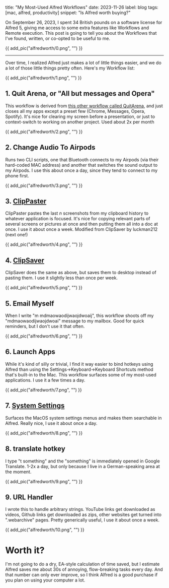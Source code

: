 title: "My Most-Used Alfred Workflows"
date: 2023-11-26
label: blog
tags: [mac, alfred, productivity]
snippet: "Is Alfred worth buying?"

On September 26, 2023, I spent 34 British pounds on a software license for Alfred 5, giving me access to some extra features like Workflows and Remote execution. This post is going to tell you about the Workflows that I've found, written, or co-opted to be useful to me.

{{ add_pic("alfredworth/0.png", "") }}

<hr>

Over time, I realized Alfred just makes a lot of little things easier, and we do a lot of those little things pretty often. Here's my Workflow list:

{{ add_pic("alfredworth/1.png", "") }}

## 1. Quit Arena, or "All but messages and Opera"

This workflow is derived from [this other workflow called QuitArena](https://github.com/vitorgalvao/alfred-workflows/tree/master/QuitArena), and just closes all my apps except a preset few (Chrome, Messages, Opera, Spotify). It's nice for clearing my screen before a presentation, or just to context-switch to working on another project. Used about 2x per month

{{ add_pic("alfredworth/2.png", "") }}

## 2. Change Audio To Airpods

Runs two CLI scripts, one that Bluetooth connects to my Airpods (via their hard-coded MAC address) and another that switches the sound output to my Airpods. I use this about once a day, since they tend to connect to my phone first.

{{ add_pic("alfredworth/3.png", "") }}

## 3. [ClipPaster](https://github.com/kongmunist/alfred_clippaster_workflow)

ClipPaster pastes the last $n$ screenshots from my clipboard history to whatever application is focused. It's nice for copying relevant parts of several screens or pictures at once and then putting them all into a doc at once. I use it about once a week. Modified from ClipSaver by luckman212 (next one!)

{{ add_pic("alfredworth/4.png", "") }}

## 4. [ClipSaver](https://github.com/luckman212/alfred_clipsaver_workflow)

ClipSaver does the same as above, but saves them to desktop instead of pasting them. I use it slightly less than once per week.

{{ add_pic("alfredworth/5.png", "") }}

## 5. Email Myself

When I write "m mdmaowaodijwaojdwoaij", this workflow shoots off my "mdmaowaodijwaojdwoai" message to my mailbox. Good for quick reminders, but I don't use it that often.

{{ add_pic("alfredworth/6.png", "") }}

## 6. Launch Apps

While it's kind of silly or trivial, I find it way easier to bind hotkeys using Alfred than using the Settings->Keyboard->Keyboard Shortcuts method that's built-in to the Mac. This workflow surfaces some of my most-used applications. I use it a few times a day.

{{ add_pic("alfredworth/7.png", "") }}

## 7. [System Settings](https://github.com/alfredapp/system-settings-workflow/)

Surfaces the MacOS system settings menus and makes them searchable in Alfred. Really nice, I use it about once a day.

{{ add_pic("alfredworth/8.png", "") }}

## 8. translate hotkey

I type "t something" and the "something" is immediately opened in Google Translate. 1-2x a day, but only because I live in a German-speaking area at the moment.

{{ add_pic("alfredworth/9.png", "") }}

## 9. URL Handler

I wrote this to handle arbitrary strings. YouTube links get downloaded as videos, Github links get downloaded as zips, other websites get turned into ".webarchive" pages. Pretty generically useful, I use it about once a week.

{{ add_pic("alfredworth/10.png", "") }}

# Worth it?

I'm not going to do a dry, EA-style calculation of time saved, but I estimate Alfred saves me about 30s of annoying, flow-breaking tasks every day. And that number can only ever improve, so I think Alfred is a good purchase if you plan on using your computer a lot.
